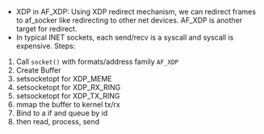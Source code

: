 - XDP in AF_XDP: Using XDP redirect mechanism, we can redirect frames to af_socker like redirecting to other net devices. AF_XDP is another target for redirect.
-  In typical INET sockets, each send/recv is a syscall and syscall is expensive. 
Steps:
1. Call `socket()` with formats/address family `AF_XDP`
2. Create Buffer
3. setsocketopt for XDP_MEME
4. setsocketopt for XDP_RX_RING
5. setsocketopt for XDP_TX_RING
6. mmap the buffer to kernel tx/rx
7. Bind to a if and queue by id
8. then read, process, send
   
